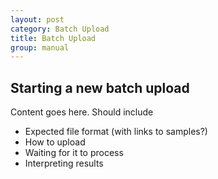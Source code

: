 ```yaml
---
layout: post
category: Batch Upload
title: Batch Upload
group: manual
---
```

## Starting a new batch upload

Content goes here. Should include
* Expected file format (with links to samples?)
* How to upload
* Waiting for it to process
* Interpreting results
